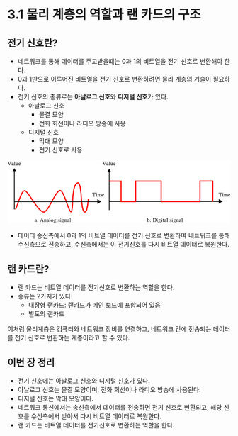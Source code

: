 # 3.1 물리 계층의 역할과 랜 카드의 구조
## 전기 신호란?
- 네트워크를 통해 데이터를 주고받을떄는 0과 1의 비트열을 전기 신호로 변환해야 한다.
- 0과 1만으로 이루어진 비트열을 전기 신호로 변환하려면 물리 계층의 기술이 필요하다. 
- 전기 신호의 종류로는 **아날로그 신호**와 **디지털 신호**가 있다.
	- 아날로그 신호
		- 물결 모양
		- 전화 회선이나 라디오 방송에 사용
	- 디지털 신호
		- 막대 모양
		- 전기 신호로 사용

<img src="../images/아날로그 신호와 디지털 신호.png">

- 데이터 송신측에서 0과 1의 비트열 데이터를 전기 신호로 변환하여 네트워크를 통해 수신측으로 전송하고, 수신측에서는 이 전기신호를 다시 비트열 데이터로 복원한다.

## 랜 카드란?
- 랜 카드는 비트열 데이터를 전기신호로 변환하는 역할을 한다.
- 종류는 2가지가 있다.
	- 내장형 랜카드: 랜카드가 메인 보드에 포함되어 있음
	- 별도의 랜카드

이처럼 물리계층은 컴퓨터와 네트워크 장비를 연결하고, 네트워크 간에 전송되는 데이터를 전기 신호로 변환하는 계층이라고 할 수 있다.

## 이번 장 정리
- 전기 신호에는 아날로그 신호와 디지털 신호가 있다.
- 아날로그 신호는 물결 모양이며, 전화 회선이나 라디오 방송에 사용된다.
- 디지털 신호는 막대 모양이다.
- 네트워크 통신에서는 송신측에서 데이터를 전송하면 전기 신호로 변환되고, 해당 신호를 수신측에서 받아서 다시 비트열 데이터로 복원한다.
- 랜 카드는 비트열 데이터를 전기신호로 변환하는 역할을 한다.

